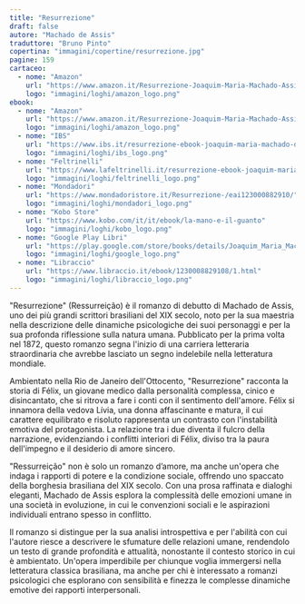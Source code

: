 ```yaml
---
title: "Resurrezione"
draft: false
autore: "Machado de Assis"
traduttore: "Bruno Pinto"
copertina: "immagini/copertine/resurrezione.jpg"
pagine: 159
cartaceo:
  - nome: "Amazon"
    url: "https://www.amazon.it/Resurrezione-Joaquim-Maria-Machado-Assis/dp/B0DHHKBD8P/ref=tmm_pap_swatch_0?_encoding=UTF8&sr=8-1"
    logo: "immagini/loghi/amazon_logo.png"
ebook:
  - nome: "Amazon"
    url: "https://www.amazon.it/Resurrezione-Joaquim-Maria-Machado-Assis-ebook/dp/B0DGZJVB5B/ref=tmm_kin_swatch_0?_encoding=UTF8&sr=8-1"
    logo: "immagini/loghi/amazon_logo.png"
  - nome: "IBS"
    url: "https://www.ibs.it/resurrezione-ebook-joaquim-maria-machado-de-assis-bruno-pinto/e/1230008829108"
    logo: "immagini/loghi/ibs_logo.png"
  - nome: "Feltrinelli"
    url: "https://www.lafeltrinelli.it/resurrezione-ebook-joaquim-maria-machado-de-assis-bruno-pinto/e/1230008829108"
    logo: "immagini/loghi/feltrinelli_logo.png"  
  - nome: "Mondadori"
    url: "https://www.mondadoristore.it/Resurrezione-/eai123000882910/"
    logo: "immagini/loghi/mondadori_logo.png"
  - nome: "Kobo Store"
    url: "https://www.kobo.com/it/it/ebook/la-mano-e-il-guanto"
    logo: "immagini/loghi/kobo_logo.png"
  - nome: "Google Play Libri"
    url: "https://play.google.com/store/books/details/Joaquim_Maria_Machado_de_Assis_Resurrezione?id=MiJOEQAAQBAJ&hl=it"
    logo: "immagini/loghi/google_logo.png"
  - nome: "Libraccio"
    url: "https://www.libraccio.it/ebook/1230008829108/1.html"
    logo: "immagini/loghi/libraccio_logo.png"
---
```


"Resurrezione" (Ressurreição) è il romanzo di debutto di Machado de Assis, uno dei più grandi scrittori brasiliani del XIX secolo, noto per la sua maestria nella descrizione delle dinamiche psicologiche dei suoi personaggi e per la sua profonda riflessione sulla natura umana. Pubblicato per la prima volta nel 1872, questo romanzo segna l'inizio di una carriera letteraria straordinaria che avrebbe lasciato un segno indelebile nella letteratura mondiale.

Ambientato nella Rio de Janeiro dell'Ottocento, "Resurrezione" racconta la storia di Félix, un giovane medico dalla personalità complessa, cinico e disincantato, che si ritrova a fare i conti con il sentimento dell'amore. Félix si innamora della vedova Lívia, una donna affascinante e matura, il cui carattere equilibrato e risoluto rappresenta un contrasto con l'instabilità emotiva del protagonista. La relazione tra i due diventa il fulcro della narrazione, evidenziando i conflitti interiori di Félix, diviso tra la paura dell'impegno e il desiderio di amore sincero.

"Ressurreição" non è solo un romanzo d’amore, ma anche un'opera che indaga i rapporti di potere e la condizione sociale, offrendo uno spaccato della borghesia brasiliana del XIX secolo. Con una prosa raffinata e dialoghi eleganti, Machado de Assis esplora la complessità delle emozioni umane in una società in evoluzione, in cui le convenzioni sociali e le aspirazioni individuali entrano spesso in conflitto.

Il romanzo si distingue per la sua analisi introspettiva e per l'abilità con cui l'autore riesce a descrivere le sfumature delle relazioni umane, rendendolo un testo di grande profondità e attualità, nonostante il contesto storico in cui è ambientato. Un'opera imperdibile per chiunque voglia immergersi nella letteratura classica brasiliana, ma anche per chi è interessato a romanzi psicologici che esplorano con sensibilità e finezza le complesse dinamiche emotive dei rapporti interpersonali.